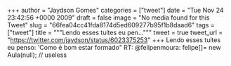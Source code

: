 
+++
author = "Jaydson Gomes"
categories = ["tweet"]
date = "Tue Nov 24 23:42:56 +0000 2009"
draft = false
image = "No media found for this Tweet"
slug = "66fea04cc41fda8174d5ed609277b95f1b8daad6"
tags = ["tweet"]
title = """Lendo esses tuítes eu pen..."""
tweet = true
tweet_url = "https://twitter.com/jaydson/status/6023375253"
+++
Lendo esses tuítes eu penso: 'Como é bom estar formado" RT: @felipenmoura: felipe[]= new Aula(null); // useless
